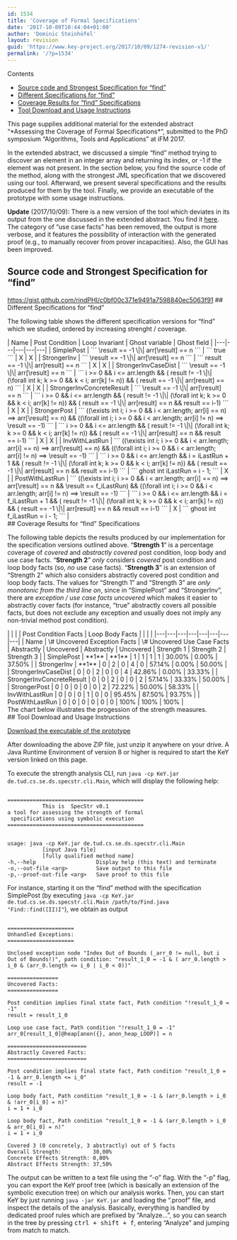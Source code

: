 ```yaml
---
id: 1534
title: 'Coverage of Formal Specifications'
date: '2017-10-09T10:44:04+01:00'
author: 'Dominic Steinhöfel'
layout: revision
guid: 'https://www.key-project.org/2017/10/09/1274-revision-v1/'
permalink: '/?p=1534'
---
```


<div class="row"><div class="col-md-3 col-md-push-9"><div class="no_bullets" id="toc_container">Contents

- [Source code and Strongest Specification for “find”](#Source_code_and_Strongest_Specification_for_8220find8221)
- [Different Specifications for “find”](#Different_Specifications_for_8220find8221)
- [Coverage Results for “find” Specifications](#Coverage_Results_for_8220find8221_Specifications)
- [Tool Download and Usage Instructions](#Tool_Download_and_Usage_Instructions)

</div> </div><div class="col-md-9 col-md-pull-3"> <span aria-hidden="true" class="glyphicon glyphicon-info-sign"></span> This page supplies additional material for the extended abstract “*Assessing the Coverage of Formal Specifications*“, submitted to the PhD symposium “Algorithms, Tools and Applications” at iFM 2017.

 In the extended abstract, we discussed a simple “find” method trying to discover an element in an integer array and returning its index, or -1 if the element was not present. In the section below, you find the source code of the method, along with the strongest JML specification that we discovered using our tool. Afterward, we present several specifications and the results produced for them by the tool. Finally, we provide an executable of the prototype with some usage instructions.

 **Update** (2017/10/09): There is a new version of the tool which deviates in its output from the one discussed in the extended abstract. You find it [here](https://www.key-project.org/wp-content/uploads/2017/10/SpecCov.zip). The category of “use case facts” has been removed, the output is more verbose, and it features the possibility of interaction with the generated proof (e.g., to manually recover from prover incapacities). Also, the GUI has been improved.

## <span id="Source_code_and_Strongest_Specification_for_8220find8221">Source code and Strongest Specification for “find”</span>

 https://gist.github.com/rindPHI/c0bf00c371e9491a7598840ec5063f91 ## <span id="Different_Specifications_for_8220find8221">Different Specifications for “find”</span>

The following table shows the different specification versions for “find” which we studied, ordered by increasing strenght / coverage.

<div class="table-responsive"> | Name | Post Condition | Loop Invariant | Ghost variable | Ghost field |
|---|---|---|---|---|
| SimplePost | ```    \result == -1 \|\| arr[\result] == n ``` | ``` true ``` | X | X |
| StrongerInv | ```    \result == -1 \|\| arr[\result] == n ``` | ```    result == -1 \|\| arr[result] == n ``` | X | X |
| StrongerInvCaseDist | ```    \result == -1 \|\| arr[\result] == n ``` | ```    i >= 0 && i <= arr.length && (   result != -1     \|\| (\forall int k; k >= 0 && k < i; arr[k] != n)) && (   result == -1     \|\| arr[result] == n) ``` | X | X |
| StrongerInvConcreteResult | ```    \result == -1 \|\| arr[\result] == n ``` | ```    i >= 0 && i <= arr.length && (   result != -1     \|\| (\forall int k; k >= 0 && k < i; arr[k] != n)) && (   result == -1     \|\| arr[result] == n && result == i-1) ``` | X | X |
| StrongerPost | ```    ((\exists int i; i >= 0                  && i < arr.length;                     arr[i] == n)        ==> arr[\result] == n) && ((\forall int i; i >= 0                  && i < arr.length;                     arr[i] != n)        ==> \result == -1) ``` | ```    i >= 0 && i <= arr.length && (   result != -1     \|\| (\forall int k; k >= 0 && k < i; arr[k] != n)) && (   result == -1     \|\| arr[result] == n && result == i-1) ``` | X | X |
| InvWithLastRun | ```    ((\exists int i; i >= 0                  && i < arr.length;                     arr[i] == n)        ==> arr[\result] == n) && ((\forall int i; i >= 0                  && i < arr.length;                     arr[i] != n)        ==> \result == -1) ``` | ```    i >= 0 && i <= arr.length && i = iLastRun + 1 && (   result != -1     \|\| (\forall int k; k >= 0 && k < i; arr[k] != n)) && (   result == -1     \|\| arr[result] == n && result == i-1) ``` | ``` ghost int iLastRun = i - 1; ``` | X |
| PostWithLastRun | ```    ((\exists int i; i >= 0                  && i < arr.length;                     arr[i] == n)        ==>    arr[\result] == n            && \result == f_iLastRun) && ((\forall int i; i >= 0                  && i < arr.length;                     arr[i] != n)        ==> \result == -1) ``` | ```    i >= 0 && i <= arr.length && i = f_iLastRun + 1 && (   result != -1     \|\| (\forall int k; k >= 0 && k < i; arr[k] != n)) && (   result == -1     \|\| arr[result] == n && result == i-1) ``` | X | ``` ghost int f_iLastRun = i - 1; ``` |

 </div>## <span id="Coverage_Results_for_8220find8221_Specifications">Coverage Results for “find” Specifications</span>

The following table depicts the results produced by our implementation for the specification versions outlined above. “**Strength 1**” is a percentage coverage of *covered* and *abstractly covered* post condition, loop body and use case facts. “**Strength 2**” *only* considers *covered* post condition and loop body facts (so, *no* use case facts). “**Strength 3**” is an extension of “Strength 2” which also considers abstractly covered post condition and loop body facts. The values for “Strength 1” and “Strength 3” are *only monotonic from the third line on*, since in “SimplePost” and “StrongerInv”, there are *exception / use case facts uncovered* which makes it easier to abstractly cover facts (for instance, “true” abstractly covers all possible facts, but does not exclude any exception and usually does not imply any non-trivial method post condition).

<div class="table-responsive"> |  |  |  | Post Condition Facts | Loop Body Facts |  |  |  |
|---|---|---|---|---|---|---|---|
| Name | \# Uncovered Exception Facts | \# Uncovered Use Case Facts | Abstractly | Uncovered | Abstractly | Uncovered | Strength 1 | Strength 2 | Strength 3 |
| SimplePost | **1** | **1** | 1 | 1 | 1 | 1 | 30.00% | 0.00% | 37.50% |
| StrongerInv | **1** | 0 | 2 | 0 | 4 | 0 | 57.14% | 0.00% | 50.00% |
| StrongerInvCaseDist | 0 | 0 | 2 | 0 | 0 | 4 | 42.86% | 0.00% | 33.33% |
| StrongerInvConcreteResult | 0 | 0 | 2 | 0 | 0 | 2 | 57.14% | 33.33% | 50.00% |
| StrongerPost | 0 | 0 | 0 | 0 | 0 | 2 | 72.22% | 50.00% | 58.33% |
| InvWithLastRun | 0 | 0 | 0 | 1 | 0 | 0 | 95.45% | 87.50% | 93.75% |
| PostWithLastRun | 0 | 0 | 0 | 0 | 0 | 0 | 100% | 100% | 100% |

 </div>The chart below illustrates the progession of the strength measures.

 <script src="https://cdnjs.cloudflare.com/ajax/libs/Chart.js/2.6.0/Chart.min.js" type="text/javascript"></script>

<div style="position:relative"><canvas id="specStrChart"></canvas></div> <script type="text/javascript">
			var ctx = $("#specStrChart");
			var myLineChart = new Chart(
				ctx,
				{
					"type": "line",
					"data": {
						"labels":[
							"SimplePost",
							"StrongerInv",
							"StrongerInvCaseDist",
							"StrongerInvConcreteResult",
							"StrongerPost",
							"InvWithLastRun",
							"PostWithLastRun"
						],
						"datasets":[{
							"label": "Strength 1",
							"data": [30,57.14,42.85,57.14,72.22,95.45,100],
							"fill": false,
							"borderColor": "rgb(75, 192, 192)",
							"lineTension": 0.1
						},{
							"label": "Strength 2",
							"data": [0,0,0,33.33,50,85.5,100],
							"fill": false,
							"borderColor": "rgb(0, 255, 90)",
							"lineTension": 0.1
						},{
							"label": "Strength 3",
							"data": [37.5,50,33.33,50,58.33,93.75,100],
							"fill": false,
							"borderColor": "rgb(255, 162, 0)",
							"lineTension": 0.1
						}]
					},
					options: {
						scales: {
							xAxes: [{
								ticks: {
									"stepSize": 1,
									"min": 0,
									"autoSkip": false
								}
							}],
							yAxes: [{
								ticks: {
									// Include a dollar sign in the ticks
									callback: function(value, index, values) {
										return value + '%';
									}
								}
							}]
						}
					}
				});
		</script>## <span id="Tool_Download_and_Usage_Instructions">Tool Download and Usage Instructions</span>

[<span aria-hidden="true" class="glyphicon glyphicon glyphicon-download-alt"></span> Download the executable of the prototype](https://www.key-project.org/wp-content/uploads/2017/06/key-2.7_6492e8152c01b127137b403e8d24ee7521eb42e2.zip)

 After downloading the above ZIP file, just unzip it anywhere on your drive. A Java Runtime Environment of version 8 or higher is required to start the KeY version linked on this page.

 To execute the strength analysis CLI, run `java -cp KeY.jar de.tud.cs.se.ds.specstr.cli.Main`, which will display the following help:

 ```

===========================================
            This is  SpecStr v0.1          
a tool for assessing the strength of formal
  specifications using symbolic execution  
===========================================


usage: java -cp KeY.jar de.tud.cs.se.ds.specstr.cli.Main
            [input Java file]
            [fully qualified method name]
 -h,--help                   Display help (this text) and terminate
 -o,--out-file <arg>         Save output to this file
 -p,--proof-out-file <arg>   Save proof to this file
```

 For instance, starting it on the “find” method with the specification SimplePost (by executing `java -cp KeY.jar de.tud.cs.se.ds.specstr.cli.Main /path/to/Find.java "Find::find([II)I"`), we obtain as output

 ```

=====================
Unhandled Exceptions:
=====================

Unclosed exception node "Index Out of Bounds (_arr_0 != null, but i Out of Bounds!)", path condition: "result_1_0 = -1 & ( arr_0.length > i_0 & (arr_0.length <= i_0 | i_0 < 0))"

================
Uncovered Facts:
================

Post condition implies final state fact, Path condition "!result_1_0 = -1"
result = result_1_0

Loop use case fact, Path condition "!result_1_0 = -1"
arr_0[result_1_0]@heap[anon({}, anon_heap_LOOP)] = n

=========================
Abstractly Covered Facts:
=========================

Post condition implies final state fact, Path condition "result_1_0 = -1 & arr_0.length <= i_0"
result = -1

Loop body fact, Path condition "result_1_0 = -1 & (arr_0.length > i_0 & !arr_0[i_0] = n)"
i = 1 + i_0

Loop body fact, Path condition "result_1_0 = -1 & (arr_0.length > i_0 & arr_0[i_0] = n)"
i = 1 + i_0

Covered 3 (0 concretely, 3 abstractly) out of 5 facts
Overall Strength:          30,00%
Concrete Effects Strength: 0,00%
Abstract Effects Strength: 37,50%
```

The output can be written to a text file using the “-o” flag. With the “-p” flag, you can export the KeY proof tree (which is basically an extension of the symbolic execution tree) on which our analysis works. Then, you can start KeY by just running `java -jar KeY.jar` and loading the “.proof” file, and inspect the details of the analysis. Basically, everything is handled by dedicated proof rules which are prefixed by “Analyze…”, so you can search in the tree by pressing <kbd><kbd>ctrl</kbd> + <kbd>shift</kbd> + <kbd>f</kbd></kbd>, entering “Analyze” and jumping from match to match.

 </div></div>